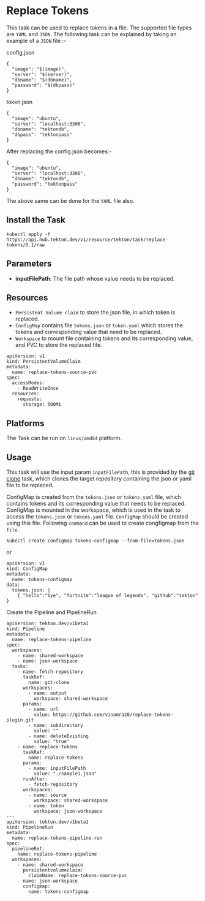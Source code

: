 # Replace Tokens

This task can be used to replace tokens in a file. The supported file types are `YAML` and `JSON`.
The following task can be explained by taking an example of a `JSON` file :-

config.json
```
{
  "image": "$(image)",
  "server": "$(server)",
  "dbname": "$(dbname)",
  "password": "$(dbpass)"
}
```
token.json
```
{
  "image": "ubuntu",
  "server": "localhost:3306",
  "dbname": "tektondb",
  "dbpass": "tektonpass"
}
```
After replacing the config.json becomes:-
```
{
  "image": "ubuntu",
  "server": "localhost:3306",
  "dbname": "tektondb",
  "password": "tektonpass"
}
```
The above same can be done for the `YAML` file also.

## Install the Task

```
kubectl apply -f https://api.hub.tekton.dev/v1/resource/tekton/task/replace-tokens/0.1/raw
```

## Parameters

- **inputFilePath**: The file path whose value needs to be replaced.

## Resources

* `Persistent Volume claim` to store the json file, in which token is replaced.
* `ConfigMap` contains file `tokens.json` or `token.yaml` which stores the tokens and corresponding value that need to be replaced.
* `Workspace` to mount file containing tokens and its corresponding value, and PVC to store the replaced file.
```
apiVersion: v1
kind: PersistentVolumeClaim
metadata:
  name: replace-tokens-source-pvc
spec:
  accessModes:
    - ReadWriteOnce
  resources:
    requests:
      storage: 500Mi
```

## Platforms

The Task can be run on `linux/amd64` platform.

## Usage

This task will use the input param `inputFilePath`, this is provided by the [git clone](https://raw.githubusercontent.com/tektoncd/catalog/v1beta1/git/git-clone.yaml) task, which clones the target repository containing the json or yaml file to be replaced.

ConfigMap is created from the `tokens.json` or `tokens.yaml` file, which contains tokens and its corresponding value that needs to be replaced. ConfigMap is mounted in the workspace, which is used in the task to access the `tokens.json` or `tokens.yaml` file.
`ConfigMap` should be created using this file. Following `command` can be used to create congfigmap from the `file`.
```
kubectl create configmap tokens-configmap --from-file=tokens.json
```
or
```
apiVersion: v1
kind: ConfigMap
metadata:
  name: tokens-configmap
data:
  tokens.json: |
    { "hello":"bye", "fortnite":"league of legends", "github":"tekton" }
```

Create the Pipeline and PipelineRun

```
apiVersion: tekton.dev/v1beta1
kind: Pipeline
metadata:
  name: replace-tokens-pipeline
spec:
  workspaces:
    - name: shared-workspace
    - name: json-workspace
  tasks:
    - name: fetch-repository
      taskRef:
        name: git-clone
      workspaces:
        - name: output
          workspace: shared-workspace
      params:
        - name: url
          value: https://github.com/vinamra28/replace-tokens-plugin.git
        - name: subdirectory
          value: ""
        - name: deleteExisting
          value: "true"
    - name: replace-tokens
      taskRef:
        name: replace-tokens
      params:
        - name: inputFilePath
          value: "./sample1.json"
      runAfter:
        - fetch-repository
      workspaces:
        - name: source
          workspace: shared-workspace
        - name: token
          workspace: json-workspace
---
apiVersion: tekton.dev/v1beta1
kind: PipelineRun
metadata:
  name: replace-tokens-pipeline-run
spec:
  pipelineRef:
    name: replace-tokens-pipeline
  workspaces:
    - name: shared-workspace
      persistentvolumeclaim:
        claimName: replace-tokens-source-pvc
    - name: json-workspace
      configmap:
        name: tokens-configmap
```